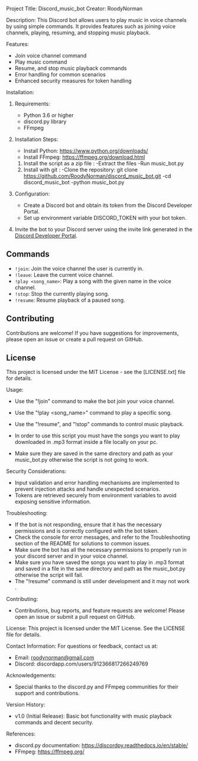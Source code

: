Project Title: Discord_music_bot
Creator: RoodyNorman 

Description:
This Discord bot allows users to play music in voice channels by using simple commands. It provides features such as joining voice channels, playing, resuming, and stopping music playback.

Features:
- Join voice channel command
- Play music command
- Resume, and stop music playback commands
- Error handling for common scenarios
- Enhanced security measures for token handling

Installation:
1. Requirements:
   - Python 3.6 or higher
   - discord.py library
   - FFmpeg

2. Installation Steps:
   - Install Python: https://www.python.org/downloads/
   - Install FFmpeg: https://ffmpeg.org/download.html
   1) Install the script as a zip file :
      -Extract the files 
      -Run music_bot.py
   2) Install with git :
      -Clone the repository: git clone https://github.com/RoodyNorman/discord_music_bot.git
      -cd discord_music_bot
      -python music_bot.py

3. Configuration:
   - Create a Discord bot and obtain its token from the Discord Developer Portal.
   - Set up environment variable DISCORD_TOKEN with your bot token.

4. Invite the bot to your Discord server using the invite link generated in the [Discord Developer Portal](https://discord.com/developers/applications).

## Commands
- `!join`: Join the voice channel the user is currently in.
- `!leave`: Leave the current voice channel.
- `!play <song_name>`: Play a song with the given name in the voice channel.
- `!stop`: Stop the currently playing song.
- `!resume`: Resume playback of a paused song.

## Contributing
Contributions are welcome! If you have suggestions for improvements, please open an issue or create a pull request on GitHub.

## License
This project is licensed under the MIT License - see the [LICENSE.txt] file for details.

Usage:
- Use the "!join" command to make the bot join your voice channel.
- Use the "!play <song_name>" command to play a specific song.
- Use the "!resume", and "!stop" commands to control music playback.

- In order to use this script you must have the songs you want to play downloaded in .mp3 format inside a file locally on your pc.
- Make sure they are saved in the same directory and path as your music_bot.py otherwise the script is not going to work.

Security Considerations:
- Input validation and error handling mechanisms are implemented to prevent injection attacks and handle unexpected scenarios.
- Tokens are retrieved securely from environment variables to avoid exposing sensitive information.

Troubleshooting:
- If the bot is not responding, ensure that it has the necessary permissions and is correctly configured with the bot token.
- Check the console for error messages, and refer to the Troubleshooting section of the README for solutions to common issues.
- Make sure the bot has all the necessary permissions to properly run in your discord server and in your voice channel.
- Make sure you have saved the songs you want to play in .mp3 format and saved in a file in the same directory and path as the music_bot.py otherwise the script will fail.
- The "!resume" command is still under development and it may not work . 

Contributing:
- Contributions, bug reports, and feature requests are welcome! Please open an issue or submit a pull request on GitHub.

License:
This project is licensed under the MIT License. See the LICENSE file for details.

Contact Information:
For questions or feedback, contact us at:
- Email: roodynorman@gmail.com
- Discord: discordapp.com/users/912366817266249769

Acknowledgements:
- Special thanks to the discord.py and FFmpeg communities for their support and contributions.

Version History:
- v1.0 (Initial Release): Basic bot functionality with music playback commands and decent security.

References:
- discord.py documentation: https://discordpy.readthedocs.io/en/stable/
- FFmpeg: https://ffmpeg.org/
